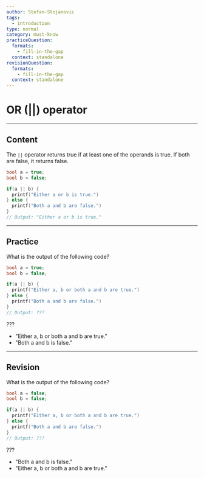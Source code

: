 ```yaml
---
author: Stefan-Stojanovic
tags:
  - introduction
type: normal
category: must-know
practiceQuestion:
  formats:
    - fill-in-the-gap
  context: standalone
revisionQuestion:
  formats:
    - fill-in-the-gap
  context: standalone
---
```


# OR (||) operator

---

## Content

The `||` operator returns true if at least one of the operands is true. If both are false, it returns false.

```cpp
bool a = true;
bool b = false;

if(a || b) {
  printf("Either a or b is true.")
} else {
  printf("Both a and b are false.")
}
// Output: "Either a or b is true."
```

---

## Practice

What is the output of the following code?

```cpp
bool a = true;
bool b = false;

if(a || b) {
  printf("Either a, b or both a and b are true.")
} else {
  printf("Both a and b are false.")
}
// Output: ???
```
???

- "Either a, b or both a and b are true."
- "Both a and b is false."

---

## Revision

What is the output of the following code?

```cpp
bool a = false;
bool b = false;

if(a || b) {
  printf("Either a, b or both a and b are true.")
} else {
  printf("Both a and b are false.")
}
// Output: ???
```
???

- "Both a and b is false."
- "Either a, b or both a and b are true."